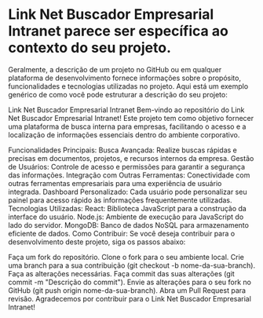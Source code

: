 #  Link Net Buscador Empresarial Intranet parece ser específica ao contexto do seu projeto. 
Geralmente, a descrição de um projeto no GitHub ou em qualquer plataforma de desenvolvimento fornece informações sobre o propósito, funcionalidades e tecnologias utilizadas no projeto. Aqui está um exemplo genérico de como você pode estruturar a descrição do seu projeto:

Link Net Buscador Empresarial Intranet
Bem-vindo ao repositório do Link Net Buscador Empresarial Intranet! Este projeto tem como objetivo fornecer uma plataforma de busca interna para empresas, facilitando o acesso e a localização de informações essenciais dentro do ambiente corporativo.

Funcionalidades Principais:
Busca Avançada: Realize buscas rápidas e precisas em documentos, projetos, e recursos internos da empresa.
Gestão de Usuários: Controle de acesso e permissões para garantir a segurança das informações.
Integração com Outras Ferramentas: Conectividade com outras ferramentas empresariais para uma experiência de usuário integrada.
Dashboard Personalizado: Cada usuário pode personalizar seu painel para acesso rápido às informações frequentemente utilizadas.
Tecnologias Utilizadas:
React: Biblioteca JavaScript para a construção da interface do usuário.
Node.js: Ambiente de execução para JavaScript do lado do servidor.
MongoDB: Banco de dados NoSQL para armazenamento eficiente de dados.
Como Contribuir:
Se você deseja contribuir para o desenvolvimento deste projeto, siga os passos abaixo:

Faça um fork do repositório.
Clone o fork para o seu ambiente local.
Crie uma branch para a sua contribuição (git checkout -b nome-da-sua-branch).
Faça as alterações necessárias.
Faça commit das suas alterações (git commit -m "Descrição do commit").
Envie as alterações para o seu fork no GitHub (git push origin nome-da-sua-branch).
Abra um Pull Request para revisão.
Agradecemos por contribuir para o Link Net Buscador Empresarial Intranet!
